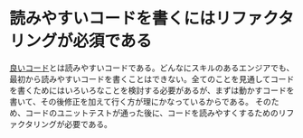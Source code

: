 # 読みやすいコードを書くにはリファクタリングが必須である
[良いコード](202104171541.md)とは読みやすいコードである。どんなにスキルのあるエンジアでも、最初から読みやすいコードを書くことはできない。全てのことを見通してコードを書くためにはいろいろなことを検討する必要があるが、まずは動かすコードを書いて、その後修正を加えて行く方が理にかなっているからである。
そのため、コードのユニットテストが通った後に、コードを読みやすくするためのリファクタリングが必要である。
